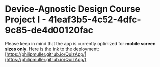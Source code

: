 # Device-Agnostic Design Course Project I - 41eaf3b5-4c52-4dfc-9c85-de4d00120fac
Please keep in mind that the app is currently optimized for **mobile screen sizes only**. Here is the link to the deployment: [https://philipmuller.github.io/QuizApp/](https://philipmuller.github.io/QuizApp/)
